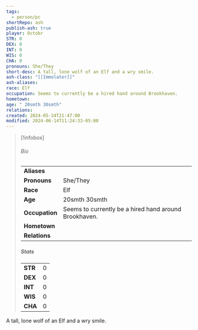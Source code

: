 ```yaml
---
tags:
  - person/pc
shortRepo: ash
publish-ash: true
player: Octobr
STR: 0
DEX: 0
INT: 0
WIS: 0
CHA: 0
pronouns: She/They
short-desc: A tall, lone wolf of an Elf and a wry smile.
ash-class: "[[Immolator]]"
ash-aliases: 
race: Elf
occupation: Seems to currently be a hired hand around Brookhaven.
hometown: 
age: " 20smth 30smth"
relations: 
created: 2024-05-24T21:47:00
modified: 2024-06-14T11:24:33-05:00
---
```


> [!infobox]
> ###### Bio
> |                |                  |
> | -------------- | ---------------- |
> |**Aliases**     |                 |
> |**Pronouns**    | She/They           |
> |**Race**        | Elf            |
> |**Age**         |  20smth 30smth            |
> |**Occupation**  | Seems to currently be a hired hand around Brookhaven.        |
> |**Hometown**||
> |**Relations**|  |
> 
> ##### Stats
> |      |      |
> | ---- | ---- |
> | **STR**  | 0     |
> | **DEX**  | 0     |
> | **INT**  | 0     |
> | **WIS**  | 0     |
> | **CHA**  | 0     |


A tall, lone wolf of an Elf and a wry smile.


